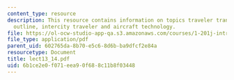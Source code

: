 ```yaml
---
content_type: resource
description: This resource contains information on topics traveler transportation
  outline, intercity traveler and aircraft technology.
file: https://ol-ocw-studio-app-qa.s3.amazonaws.com/courses/1-201j-introduction-to-transportation-systems-fall-2006/6b1ce2e0f071eea90f688c11b8f03448_lect13_14.pdf
file_type: application/pdf
parent_uid: 602765da-8b70-e5c6-8d6b-ba9dfcf2e84a
resourcetype: Document
title: lect13_14.pdf
uid: 6b1ce2e0-f071-eea9-0f68-8c11b8f03448
---
```

